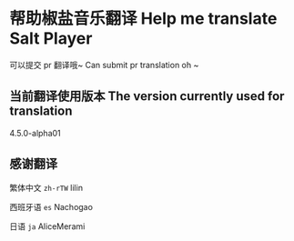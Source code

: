 # 帮助椒盐音乐翻译 Help me translate Salt Player

可以提交 pr 翻译哦~ Can submit pr translation oh ~

## 当前翻译使用版本 The version currently used for translation

4.5.0-alpha01

## 感谢翻译

繁体中文 `zh-rTW`  lilin

西班牙语 `es` Nachogao

日语 `ja` AliceMerami